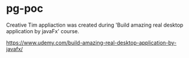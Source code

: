 
# pg-poc

Creative Tim appliaction was created during 'Build amazing real desktop application by javaFx' course.

https://www.udemy.com/build-amazing-real-desktop-application-by-javafx/
